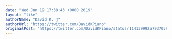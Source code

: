 ```yaml
---
date: "Wed Jun 19 17:38:43 +0000 2019"
layout: "like"
authorName: "David K. 🎹"
authorUrl: "https://twitter.com/DavidKPiano"
originalPost: "https://twitter.com/DavidKPiano/status/1141399925793705986"
---
```

